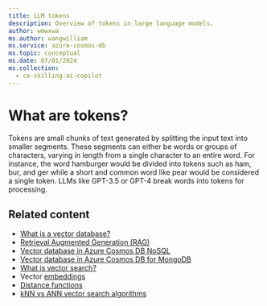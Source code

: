 ```yaml
---
title: LLM tokens
description: Overview of tokens in large language models.
author: wmwxwa
ms.author: wangwilliam
ms.service: azure-cosmos-db
ms.topic: conceptual
ms.date: 07/01/2024
ms.collection:
  - ce-skilling-ai-copilot
---
```


# What are tokens?

Tokens are small chunks of text generated by splitting the input text into smaller segments. These segments can either be words or groups of characters, varying in length from a single character to an entire word. For instance, the word hamburger would be divided into tokens such as ham, bur, and ger while a short and common word like pear would be considered a single token. LLMs like GPT-3.5 or GPT-4 break words into tokens for processing.

## Related content
- [What is a vector database?](../vector-database.md)
- [Retrieval Augmented Generation (RAG)](rag.md)
- [Vector database in Azure Cosmos DB NoSQL](../nosql/vector-search.md)
- [Vector database in Azure Cosmos DB for MongoDB](../mongodb/vcore/vector-search.md)
- [What is vector search?](vector-search-overview.md)
- Vector [embeddings](vector-embeddings.md)
- [Distance functions](distance-functions.md)
- [kNN vs ANN vector search algorithms](knn-vs-ann.md)

